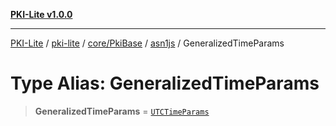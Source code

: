[**PKI-Lite v1.0.0**](../../../../../../README.md)

---

[PKI-Lite](../../../../../../README.md) / [pki-lite](../../../../../README.md) / [core/PkiBase](../../../README.md) / [asn1js](../README.md) / GeneralizedTimeParams

# Type Alias: GeneralizedTimeParams

> **GeneralizedTimeParams** = [`UTCTimeParams`](../interfaces/UTCTimeParams.md)

